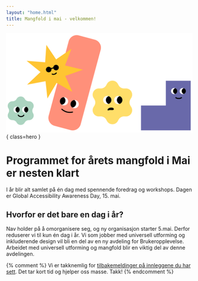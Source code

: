 ```yaml
---
layout: "home.html"
title: Mangfold i mai - velkommen!
---
```


![mim-figurer - blobs med forskjellige ansikter og farger](assets/images/mim-figurer.svg){ class=hero }

# Programmet for årets mangfold i Mai er nesten klart

I år blir alt samlet på én dag med spennende foredrag og workshops. Dagen er Global Accessibility Awareness Day, 15. mai.

## Hvorfor er det bare en dag i år?

Nav holder på å omorganisere seg, og ny organisasjon starter 5.mai. Derfor reduserer vi til kun én dag i år. Vi som jobber med universell utforming og inkluderende design vil bli en del av en ny avdeling for Brukeropplevelse. Arbeidet med universell utforming og mangfold blir en viktig del av denne avdelingen. 

{% comment %}
Vi er takknemlig for [tilbakemeldinger på innleggene du har sett](#). Det tar kort tid og hjelper oss masse. Takk!
{% endcomment %}

